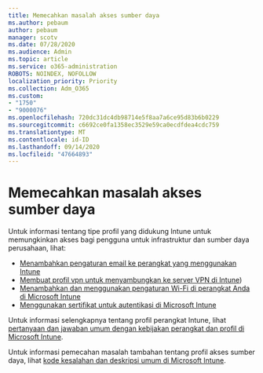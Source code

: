 ```yaml
---
title: Memecahkan masalah akses sumber daya
ms.author: pebaum
author: pebaum
manager: scotv
ms.date: 07/28/2020
ms.audience: Admin
ms.topic: article
ms.service: o365-administration
ROBOTS: NOINDEX, NOFOLLOW
localization_priority: Priority
ms.collection: Adm_O365
ms.custom:
- "1750"
- "9000076"
ms.openlocfilehash: 720dc31dc4db98714e5f8aa7a6ce95d83b6b0229
ms.sourcegitcommit: c6692ce0fa1358ec3529e59ca0ecdfdea4cdc759
ms.translationtype: MT
ms.contentlocale: id-ID
ms.lasthandoff: 09/14/2020
ms.locfileid: "47664893"
---
```

# <a name="troubleshoot-resource-access-issues"></a>Memecahkan masalah akses sumber daya

Untuk informasi tentang tipe profil yang didukung Intune untuk memungkinkan akses bagi pengguna untuk infrastruktur dan sumber daya perusahaan, lihat:

- [Menambahkan pengaturan email ke perangkat yang menggunakan Intune](https://docs.microsoft.com/intune/email-settings-configure)
- [Membuat profil vpn untuk menyambungkan ke server VPN di Intune](https://docs.microsoft.com/intune/vpn-settings-configure))
- [Menambahkan dan menggunakan pengaturan Wi-Fi di perangkat Anda di Microsoft Intune](https://docs.microsoft.com/intune/wi-fi-settings-configure)
- [Menggunakan sertifikat untuk autentikasi di Microsoft Intune](https://docs.microsoft.com/intune/certificates-configure)

Untuk informasi selengkapnya tentang profil perangkat Intune, lihat [pertanyaan dan jawaban umum dengan kebijakan perangkat dan profil di Microsoft Intune](https://docs.microsoft.com/intune/device-profile-troubleshoot).

Untuk informasi pemecahan masalah tambahan tentang profil akses sumber daya, lihat [kode kesalahan dan deskripsi umum di Microsoft Intune](https://docs.microsoft.com/intune/troubleshoot-company-resource-access-problems).